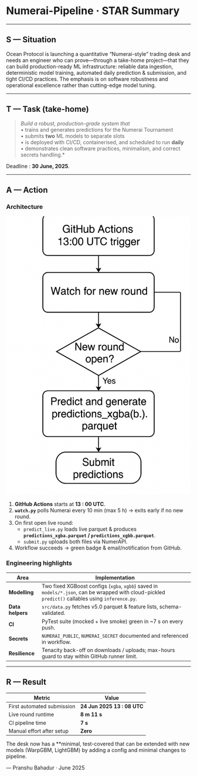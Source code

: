 # Numerai-Pipeline · STAR Summary

---

## S — Situation  

Ocean Protocol is launching a quantitative “Numerai-style” trading desk and needs an engineer who can prove—through a take-home project—that they can build production-ready ML infrastructure: reliable data ingestion, deterministic model training, automated daily prediction & submission, and tight CI/CD practices. The emphasis is on software robustness and operational excellence rather than cutting-edge model tuning.

---

## T — Task (take-home)  

> *Build a robust, production-grade system that*  
> • trains and generates predictions for the Numerai Tournament  
> • submits **two** ML models to separate slots  
> • is deployed with CI/CD, containerised, and scheduled to run **daily**  
> • demonstrates clean software practices, minimalism, and correct secrets handling.*

Deadline : **30 June, 2025**.

---

## A — Action  

### Architecture

![pipeline](flowchart.png)

1. **GitHub Actions** starts at **13 : 00 UTC**.  
2. **`watch.py`** polls Numerai every 10 min (max 5 h) → exits early if no new round.  
3. On first open live round:  
   * `predict_live.py` loads live parquet & produces **`predictions_xgba.parquet` / `predictions_xgbb.parquet`**.  
   * `submit.py` uploads both files via NumerAPI.
4. Workflow succeeds → green badge & email/notification from GitHub.

### Engineering highlights
| Area | Implementation |
|------|----------------|
| **Modelling** | Two fixed XGBoost configs (`xgba`, `xgbb`) saved in `models/*.json`, can be wrapped with cloud-pickled `predict()` callables using `inference.py`. |
| **Data helpers** | `src/data.py` fetches v5.0 parquet & feature lists, schema-validated. |
| **CI** | PyTest suite (mocked + live smoke) green in ~7 s on every push. |
| **Secrets** | `NUMERAI_PUBLIC`, `NUMERAI_SECRET` documented and referenced in workflow. |
| **Resilience** | Tenacity back-off on downloads / uploads; max-hours guard to stay within GitHub runner limit. |

---

## R — Result  

| Metric | Value |
|--------|-------|
| First automated submission | **24 Jun 2025 13 : 08 UTC** |
| Live round runtime | **8 m 11 s** |
| CI pipeline time | **7 s** |
| Manual effort after setup | **Zero**|

The desk now has a **minimal, test-covered that can be extended with new models (WarpGBM, LightGBM) by adding a config and minimal changes to pipeline.

— Pranshu Bahadur · June 2025
